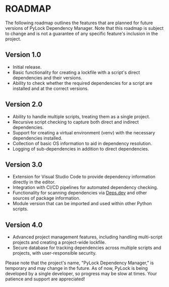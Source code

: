 # ROADMAP

The following roadmap outlines the features that are planned for future versions of PyLock Dependency Manager. Note that this roadmap is subject to change and is not a guarantee of any specific feature's inclusion in the project.

## Version 1.0
- Initial release.
- Basic functionality for creating a lockfile with a script's direct dependencies and their versions.
- Ability to check whether the required dependencies for a script are installed and at the correct versions.

## Version 2.0
- Ability to handle multiple scripts, treating them as a single project.
- Recursive script checking to capture both direct and indirect dependencies.
- Support for creating a virtual environment (venv) with the necessary dependencies installed.
- Collection of basic OS information to aid in dependency resolution.
- Logging of sub-dependencies in addition to direct dependencies.

## Version 3.0
- Extension for Visual Studio Code to provide dependency information directly in the editor.
- Integration with CI/CD pipelines for automated dependency checking.
- Functionality for scanning dependencies via [Deps.dev](https://deps.dev/) and other sources of package information.
- Module version that can be imported and used within other Python scripts.

## Version 4.0
- Advanced project management features, including handling multi-script projects and creating a project-wide lockfile.
- Secure database for tracking dependencies across multiple scripts and projects, with user-responsible security.

Please note that the project's name, "PyLock Dependency Manager," is temporary and may change in the future. As of now, PyLock is being developed by a single developer, so progress may be slow at times. Your patience and support are appreciated!
